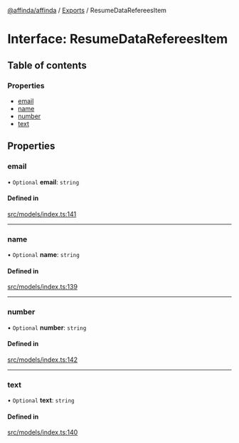 [@affinda/affinda](../README.md) / [Exports](../modules.md) / ResumeDataRefereesItem

# Interface: ResumeDataRefereesItem

## Table of contents

### Properties

- [email](ResumeDataRefereesItem.md#email)
- [name](ResumeDataRefereesItem.md#name)
- [number](ResumeDataRefereesItem.md#number)
- [text](ResumeDataRefereesItem.md#text)

## Properties

### email

• `Optional` **email**: `string`

#### Defined in

[src/models/index.ts:141](https://github.com/affinda/affinda-typescript/blob/e6c68be/src/models/index.ts#L141)

___

### name

• `Optional` **name**: `string`

#### Defined in

[src/models/index.ts:139](https://github.com/affinda/affinda-typescript/blob/e6c68be/src/models/index.ts#L139)

___

### number

• `Optional` **number**: `string`

#### Defined in

[src/models/index.ts:142](https://github.com/affinda/affinda-typescript/blob/e6c68be/src/models/index.ts#L142)

___

### text

• `Optional` **text**: `string`

#### Defined in

[src/models/index.ts:140](https://github.com/affinda/affinda-typescript/blob/e6c68be/src/models/index.ts#L140)
